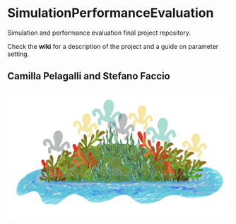 # SimulationPerformanceEvaluation

Simulation and performance evaluation final project repository. 

Check the **wiki** for a description of the project and a guide on parameter setting.

## Camilla Pelagalli and Stefano Faccio

![image](island.png)
